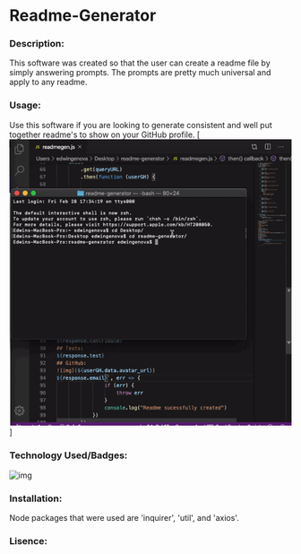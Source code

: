 # Readme-Generator

### Description: 
This software was created so that the user can create a readme file by simply answering prompts. The prompts are pretty much universal and apply to any readme.

### Usage:
Use this software if you are looking to generate consistent and well put together readme's to show on your GitHub profile. 
[![](screencapture.gif)]

### Technology Used/Badges: 
![img](https://img.shields.io/badge/node.js-tech-red)

### Installation: 
Node packages that were used are 'inquirer', 'util', and 'axios'.

### Lisence: 

